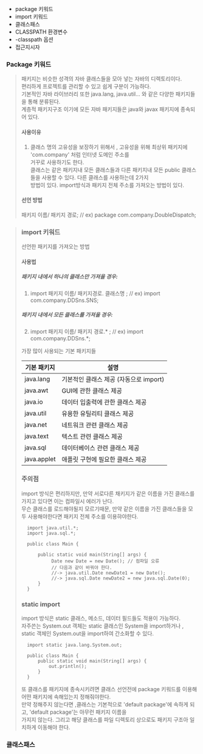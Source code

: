 * package 키워드
* import 키워드
* 클래스패스
* CLASSPATH 환경변수
* -classpath 옵션
* 접근지시자

### Package 키워드
> 패키지는 비슷한 성격의 자바 클래스들을 모아 넣는 자바의 디렉토리이다.  
> 편리하게 프로젝트를 관리할 수 있고 쉽게 구분이 가능하다.  
> 기본적인 자바 라이브러리 또한 java.lang, java.util... 와 같은 다양한 패키지들을 통해 분류된다.  
> 계층적 패키지구조 이기에 모든 자바 패키지들은 java와 javax 패키지에 종속되어 있다.  
> #### 사용이유
> 1. 클래스 명의 고유성을 보장하기 위해서 , 고유성을 위해 최상위 패키지에 'com.company' 처럼 인터넷 도메인 주소를  
> 거꾸로 사용하기도 한다.  
> 클래스는 같은 패키지내 모든 클래스들과 다른 패키지내 모든 public 클래스들을 사용할 수 있다. 다른 클래스를 사용하는데 2가지  
> 방법이 있다. import방식과 패키지 전체 주소를 가져오는 방법이 있다.
> #### 선언 방법
> 패키지 이름/ 패키지 경로; // ex) package com.company.DoubleDispatch;

> ### import 키워드
> 선언한 패키지를 가져오는 방법  
> #### 사용법
> ##### 패키지 내에서 하나의 클래스만 가져올 경우:
> 1. import 패키지 이름/ 패키지경로. 클래스명 ; // ex) import com.company.DDSns.SNS;  
> ##### 패키지 내에서 모든 클래스를 가져올 경우:
> 2. import 패키지 이름/ 패키지 경로.* ; // ex) import com.company.DDSns.*;   
> 
> 가장 많이 사용되는 기본 패키지들  
> 
> |기본 패키지|설명|  
> |-----|---|  
> |java.lang| 기본적인 클래스 제공 (자동으로 import)|  
> |java.awt|GUI에 관한 클래스 제공|  
> |java.io|데이터 입출력에 관한 클래스 제공|  
> |java.util|유용한 유틸리티 클래스 제공|  
> |java.net|네트워크 관련 클래스 제공|  
> |java.text|텍스트 관련 클래스 제공|  
> |java.sql|데이터베이스 관련 클래스 제공|  
> |java.applet|애플릿 구현에 필요한 클래스 제공|  
> 
> ### 주의점
> import 방식은 편리하지만, 만약 서로다른 채키지가 같은 이름을 가진 클래스를 가지고 있다면 이는 컴파일시 에러가 난다.  
> 무슨 클래스를 로드해야될지 모르기때문, 만약 같은 이름을 가진 클래스들을 모두 사용해야한다면 패키지 전체 주소를 이용햐야한다.   
>  
>       import java.util.*;
>       import java.sql.*;
>
>       public class Main {
>
>           public static void main(String[] args) {
>                Date new Date = new Date(); // 컴파일 오류
>                // 다음과 같이 바꿔야 한다.
>                //-> java.util.Date newDate1 = new Date();
>                //-> java.sql.Date newDate2 = new java.sql.Date(0);
>           }
>       }
> 
> ### static import
> import 방식은 static 클래스, 메소드, 데이터 필드들도 적용이 가능하다.  
> 자주쓴는 System.out 객체는 static 클래스인 System을 import하거나 , static 객체인 System.out을 import하여 간소화할 수 있다.   
>
>       import static java.lang.System.out;
>
>       public class Main {
>           public static void main(String[] args) {
>               out.println();
>           }
>       }
> 
> 또 클래스를 패키지에 종속시키려면 클래스 선언전에 package 키워드를 이용해 어떤 패키지에 속해있는지 정해줘야한다.  
> 만약 정해주지 않는다면 ,클래스는 기본적으로 'default package'에 속하게 되고, 'default package'는 아무런 패키지 이름을  
> 가지지 않는다. 그리고 해당 클래스를 파일 디렉토리 상으로도 패키지 구조아 일치하게 이동해야 한다.  

### 클래스패스
> 

